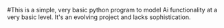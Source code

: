 #This is a simple, very basic python program to model Ai functionality at a very basic level. It's an evolving project and lacks sophistication.

